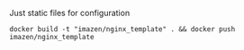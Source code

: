 
Just static files for configuration

`docker build -t "imazen/nginx_template" . && docker push imazen/nginx_template`